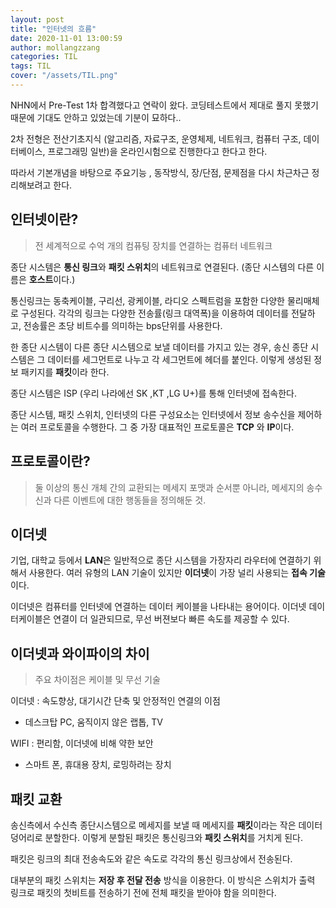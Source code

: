 ```yaml
---
layout: post
title: "인터넷의 흐름"
date: 2020-11-01 13:00:59
author: mollangzzang
categories: TIL
tags: TIL
cover: "/assets/TIL.png"
---
```


NHN에서 Pre-Test 1차 합격했다고 연락이 왔다. 코딩테스트에서 제대로 풀지 못했기 때문에 기대도 안하고 있었는데 기분이 묘하다..

2차 전형은 전산기초지식 (알고리즘, 자료구조, 운영체제, 네트워크, 컴퓨터 구조, 데이터베이스, 프로그래밍 일반)을 온라인시험으로 진행한다고 한다고 한다.

따라서 기본개념을 바탕으로 주요기능 , 동작방식, 장/단점, 문제점을 다시 차근차근 정리해보려고 한다.

## 인터넷이란?

> 전 세계적으로 수억 개의 컴퓨팅 장치를 연결하는 컴퓨터 네트워크

종단 시스템은 **통신 링크**와 **패킷 스위치**의 네트워크로 연결된다.
(종단 시스템의 다른 이름은 **호스트**이다.)

통신링크는 동축케이블, 구리선, 광케이블, 라디오 스펙트럼을 포함한 다양한 물리매체로 구성된다.
각각의 링크는 다양한 전송률(링크 대역폭)을 이용하여 데이터를 전달하고, 전송률은 초당 비트수를 의미하는 bps단위를 사용한다.

한 종단 시스템이 다른 종단 시스템으로 보낼 데이터를 가지고 있는 경우, 송신 종단 시스템은 그 데이터를 세그먼트로 나누고 각 세그먼트에 헤더를 붙인다. 이렇게 생성된 정보 패키지를 **패킷**이라 한다.

종단 시스템은 ISP (우리 나라에선 SK ,KT ,LG U+)를 통해 인터넷에 접속한다.

종단 시스템, 패킷 스위치, 인터넷의 다른 구성요소는 인터넷에서 정보 송수신을 제어하는 여러 프로토콜을 수행한다. 그 중 가장 대표적인 프로토콜은 **TCP** 와 **IP**이다.

## 프로토콜이란?

> 둘 이상의 통신 개체 간의 교환되는 메세지 포맷과 순서뿐 아니라, 메세지의 송수신과 다른 이벤트에 대한 행동들을 정의해둔 것.

## 이더넷

기업, 대학교 등에서 **LAN**은 일반적으로 종단 시스템을 가장자리 라우터에 연결하기 위해서 사용한다. 여러 유형의 LAN 기술이 있지만 **이더넷**이 가장 널리 사용되는 **접속 기술**이다.

이더넷은 컴퓨터를 인터넷에 연결하는 데이터 케이블을 나타내는 용어이다. 이더넷 데이터케이블은 연결이 더 일관되므로, 무선 버젼보다 빠른 속도를 제공할 수 있다.

## 이더넷과 와이파이의 차이

> 주요 차이점은 케이블 및 무선 기술

이더넷 : 속도향상, 대기시간 단축 및 안정적인 연결의 이점

- 데스크탑 PC, 움직이지 않은 랩톱, TV

WIFI : 편리함, 이더넷에 비해 약한 보안

- 스마트 폰, 휴대용 장치, 로밍하려는 장치

## 패킷 교환

송신측에서 수신측 종단시스템으로 메세지를 보낼 때 메세지를 **패킷**이라는 작은 데이터 덩어리로 분할한다. 이렇게 분할된 패킷은 통신링크와 **패킷 스위치**를 거치게 된다.

패킷은 링크의 최대 전송속도와 같은 속도로 각각의 통신 링크상에서 전송된다.

대부분의 패킷 스위치는 **저장 후 전달 전송** 방식을 이용한다.
이 방식은 스위치가 출력 링크로 패킷의 첫비트를 전송하기 전에 전체 패킷을 받아야 함을 의미한다.
